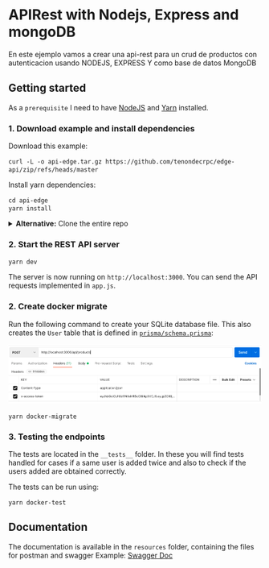 # APIRest with Nodejs, Express and mongoDB

En este ejemplo vamos a crear una api-rest para un crud de productos con autenticacion usando NODEJS, EXPRESS Y como base de datos MongoDB

## Getting started

As a `prerequisite` I need to have [NodeJS](https://nodejs.org) and [Yarn](https://classic.yarnpkg.com/lang/en/docs/install) installed.

### 1. Download example and install dependencies

Download this example:

```
curl -L -o api-edge.tar.gz https://github.com/tenondecrpc/edge-api/zip/refs/heads/master
```

Install yarn dependencies:

```
cd api-edge
yarn install
```

<details><summary><strong>Alternative:</strong> Clone the entire repo</summary>

Clone this repository:

```
git clone https://github.com/Carlos199/api-edge.git
```

Install yarn dependencies:

```
cd api-edge
yarn install
```

</details>

### 2. Start the REST API server

```
yarn dev
```

The server is now running on `http://localhost:3000`. You can send the API requests implemented in `app.js`.

### 2. Create docker migrate

Run the following command to create your SQLite database file. This also creates the `User` table that is defined in [`prisma/schema.prisma`](./prisma/schema.prisma):

![Screenshot](postman.png)

```
yarn docker-migrate
```

### 3. Testing the endpoints

The tests are located in the `__tests__` folder. In these you will find tests handled for cases if a same user is added twice and also to check if the users added are obtained correctly.

The tests can be run using:

```
yarn docker-test
```

## Documentation

The documentation is available in the `resources` folder, containing the files for postman and swagger
Example: [Swagger Doc](https://app.swaggerhub.com/apis-docs/tenondecrpc/edge-api/1.0.0)
